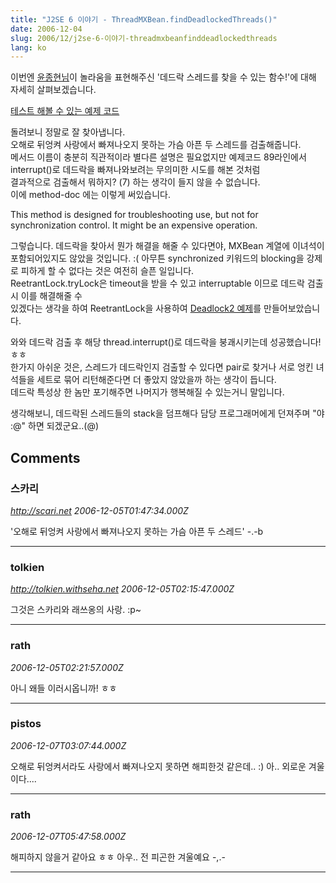 ```yaml
---
title: "J2SE 6 이야기 - ThreadMXBean.findDeadlockedThreads()"
date: 2006-12-04
slug: 2006/12/j2se-6-이야기-threadmxbeanfinddeadlockedthreads
lang: ko
---
```


이번엔 [윤종현님](http://blog.naver.com/neoctrl)이 놀라움을 표현해주신 '데드락 스레드를 찾을 수 있는 함수!'에 대해 자세히 살펴보겠습니다.

[테스트 해볼 수 있는 예제 코드](/files/Deadlock.java.html)

돌려보니 정말로 잘 찾아냅니다.   
오해로 뒤엉켜 사랑에서 빠져나오지 못하는 가슴 아픈 두 스레드를 검출해줍니다.  
메서드 이름이 충분히 직관적이라 별다른 설명은 필요없지만 예제코드 89라인에서  
interrupt()로 데드락을 빠져나와보려는 무의미한 시도를 해본 것처럼   
결과적으로 검출해서 뭐하지? (7) 하는 생각이 들지 않을 수 없습니다.  
이에 method-doc 에는 이렇게 써있습니다.

This method is designed for troubleshooting use, but not for synchronization control. It might be an expensive operation. 

그렇습니다. 데드락을 찾아서 뭔가 해결을 해줄 수 있다면야, MXBean 계열에 이녀석이 포함되어있지도 않았을 것입니다. :( 아무튼 synchronized 키워드의 blocking을 강제로 피하게 할 수 없다는 것은 여전히 슬픈 일입니다.  
ReetrantLock.tryLock은 timeout을 받을 수 있고 interruptable 이므로 데드락 검출시 이를 해결해줄 수   
있겠다는 생각을 하여 ReetrantLock을 사용하여 [Deadlock2 예제](/files/Deadlock2.java.html)를 만들어보았습니다.

와와 데드락 검출 후 해당 thread.interrupt()로 데드락을 붕괘시키는데 성공했습니다! ㅎㅎ  
한가지 아쉬운 것은, 스레드가 데드락인지 검출할 수 있다면 pair로 찾거나 서로 엉킨 녀석들을 세트로 묶어 리턴해준다면 더 좋았지 않았을까 하는 생각이 듭니다.  
데드락 특성상 한 놈만 포기해주면 나머지가 행복해질 수 있는거니 말입니다.  

생각해보니, 데드락된 스레드들의 stack을 덤프해다 담당 프로그래머에게 던져주며 "야 :@" 하면 되겠군요..(@)

## Comments

### 스카리
*http://scari.net*
*2006-12-05T01:47:34.000Z*

'오해로 뒤엉켜 사랑에서 빠져나오지 못하는 가슴 아픈 두 스레드' -.-b

---

### tolkien
*http://tolkien.withseha.net*
*2006-12-05T02:15:47.000Z*

그것은 스카리와 래쓰옹의 사랑. :p~

---

### rath
*2006-12-05T02:21:57.000Z*

아니 왜들 이러시옵니까! ㅎㅎ

---

### pistos
*2006-12-07T03:07:44.000Z*

오해로 뒤엉켜서라도 사랑에서 빠져나오지 못하면 해피한것 같은데.. :)
아.. 외로운 겨울이다....

---

### rath
*2006-12-07T05:47:58.000Z*

해피하지 않을거 같아요 ㅎㅎ 아우.. 전 피곤한 겨울예요 -,.-

---

